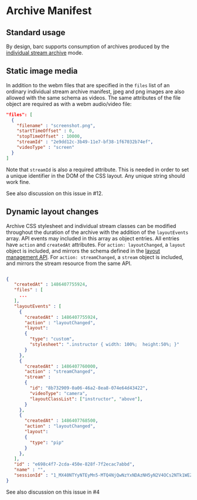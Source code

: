 # Archive Manifest

## Standard usage

By design, barc supports consumption of archives produced by the [individual
stream archive](https://tokbox.com/developer/guides/archiving) mode.

## Static image media

In addition to the webm files that are specified in the `files` list of an
ordinary individual stream archive manifest, jpeg and png images are also
allowed with the same schema as videos. The same attributes of the file object
are required as with a webm audio/video file:

```json
"files": [
  {
    "filename" : "screenshot.png",
    "startTimeOffset" : 0,
    "stopTimeOffset" : 10000,
    "streamId" : "2e9dd12c-3b49-11e7-bf38-1f67032b74ef",
    "videoType" : "screen"
  }
]
```

Note that `streamId` is also a required attribute. This is needed in order to
set a unique identifier in the DOM of the CSS layout. Any unique string should
work fine.

See also discussion on this issue in #12.

## Dynamic layout changes

Archive CSS stylesheet and individual stream classes can be modified throughout
the duration of the archive with the addition of the `layoutEvents` array.
API events may included in this array as object entries.
All entries have `action` and `createdAt` attributes.
For `action: layoutChanged`, a `layout` object is included, and
mirrors the schema defined in the
[layout management API](https://tokbox.com/developer/beta/archive-custom-layout/).
For `action: streamChanged`, a `stream` object is included,
and mirrors the stream resource from the same API.

```json

{
   "createdAt" : 1486407755924,
   "files" : [
     ...
   ],
   "layoutEvents" : [
     {
       "createdAt" : 1486407755924,
       "action" : "layoutChanged",
       "layout":
       {
         "type": "custom",
         "stylesheet": ".instructor { width: 100%;  height:50%; }"
       }
     },
     {
       "createdAt" : 1486407760000,
       "action" : "streamChanged",
       "stream" :
       {
         "id": "8b732909-0a06-46a2-8ea8-074e64d43422",
         "videoType": "camera",
         "layoutClassList": ["instructor", "above"],
       }
     },
     {
       "createdAt" : 1486407768500,
       "action" : "layoutChanged",
       "layout":
       {
         "type": "pip"
       }
     },
   ],
   "id" : "e698c4f7-2cda-450e-828f-7f2ecac7abbd",
   "name" : "",
   "sessionId" : "1_MX40NTYyNTEyMn5-MTQ4NjQwNzYxNDAzNH5yN2V4OCs2NTk1WEZ3QjF2dy9ISFZUMnN-fg"
}
```

See also discussion on this issue in #4

